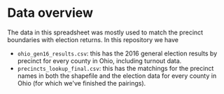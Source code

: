 # Data overview

The data in this spreadsheet was mostly used to match the precinct boundaries with election returns. In this repository we have

* `ohio_gen16_results.csv`: this has the 2016 general election results by precinct for every county in Ohio, including turnout data.
* `precincts_lookup_final.csv`: this has the matchings for the precinct names in both the shapefile and the election data for every county in Ohio (for which we've finished the pairings).
